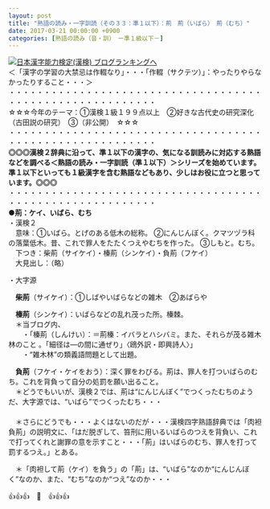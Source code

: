 ```yaml
---
layout: post
title: "熟語の読み・一字訓読（その３３：準１以下）：荊　荊（いばら）　荊（むち）"
date: 2017-03-21 00:00:00 +0900
categories: [熟語の読み（音・訓）　ー準１級以下－]
---
```


[![](/syuusyuu9701/assets/images/熟語の読み・一字訓読（その３３：準１以下）：荊-荊（いばら）-荊（むち）-br_c_3028_1.gif)](http://blog.with2.net/link.php?1659096:3028 "日本漢字能力検定(漢検) ブログランキングへ")[日本漢字能力検定(漢検) ブログランキングへ](http://blog.with2.net/link.php?1659096:3028)  
＜「漢字の学習の大禁忌は作輟なり」・・・「作輟（サクテツ）」：やったりやらなかったりすること・・・＞  
・・・・・・・・・・・・・・・・・・・・・・・・・・・・・・・・・・・・・・・・・・・・・・・・・・・・・・・・・  
☆☆☆今年のテーマ：①漢検１級１９９点以上　②好きな古代史の研究深化（古田説の研究）　③（非公開）　☆☆☆　　  
・・・・・・・・・・・・・・・・・・・・・・・・・・・・・・・・・・・・・・・・・・・・・・・・・・・・・・・・・  
**◎◎◎漢検２辞典に沿って、準１以下の漢字の、気になる訓読みに対応する熟語などを調べる＜熟語の読み・一字訓読（準１以下）＞シリーズを始めています。準１以下といっても１級漢字を含む熟語などもあり、少しはお役に立つと思っています。◎◎◎**  
・・・・・・・・・・・・・・・・・・・・・・・・・・・・・・・・・・・・・・・・・・・・・・・・・・・・・・・・・  
**●荊：ケイ、いばら、むち**  
・漢検２  
　意味：①いばら。とげのある低木の総称。 ②にんじんぼく。クマツヅラ科の落葉低木。昔、これで罪人をたたくつえやむちを作った。 ③しもと。むち。  
　下つき：柴荊（サイケイ）・榛荊（シンケイ）・負荊（フケイ）  
　大見出し：（略）  
  
・大字源  
  
　**柴荊**（サイケイ）：①しばやいばらなどの雑木　②あばらや  
  
　**榛荊**（シンケイ）：いばらなどの乱れ茂った所。榛棘。  
　＊当ブログ内、  
　　・「榛荊（しんけい）：＝荊榛：イバラとハシバミ。また、それらが茂る雑木林のこと 。「細径は―の間に通ぜり」〈鴎外訳・即興詩人〉」  
　　・“雑木林”の類義語問題として出題。  
  
　**負荊**（フケイ・ケイをおう）：深く罪をわびる。荊は、罪人を打ついばらのむち。これを背負って自分の処罰を願い出ること。  
　＊どうでもいいが、漢検２では、荊は“にんじんぼく”でつくったむちのようだ、大字源では、“いばら”でつくったむち・・・  
　  
　＊さらにどうでも・・・よくはないのだが・・・漢検四字熟語辞典では「肉袒負荊」の説明文に、「はだ脱ぎして、笞刑に用いるいばらのつえを背負い、これで打ってくれと謝罪の意を示すこと・・・「荊」はいばらのむち、罪人を打って罰するつえ。」とある。  
  
　＊「肉袒して荊（ケイ）を負う」の「荊」は、“いばら”なのか“にんじんぼく”なのか、また、“むち”なのか“つえ”なのか・・・  
  
👍👍👍　🐔　👍👍👍  
  
　  
  
　　